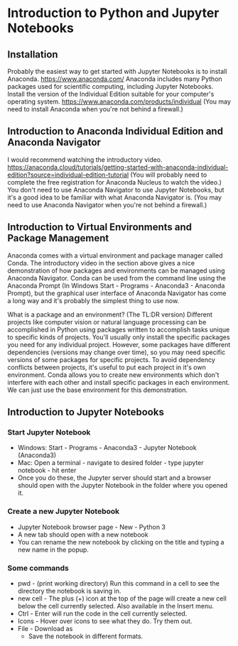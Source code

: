 # Introduction to Python and Jupyter Notebooks

  ## Installation
  
  Probably the easiest way to get started with Jupyter Notebooks is to install Anaconda. https://www.anaconda.com/ Anaconda includes many Python packages used for scientific computing, including Jupyter Notebooks. Install the version of the Individual Edition suitable for your computer's operating system. https://www.anaconda.com/products/individual (You may need to install Anaconda when you're not behind a firewall.)
  
  ## Introduction to Anaconda Individual Edition and Anaconda Navigator
  
  I would recommend watching the introductory video. https://anaconda.cloud/tutorials/getting-started-with-anaconda-individual-edition?source=individual-edition-tutorial (You will probably need to complete the free registration for Anaconda Nucleus to watch the video.) You don't need to use Anaconda Navigator to use Jupyter Notebooks, but it's a good idea to be familiar with what Anaconda Navigator is. (You may need to use Anaconda Navigator when you're not behind a firewall.)
  
  ## Introduction to Virtual Environments and Package Management
  
  Anaconda comes with a virtual environment and package manager called Conda. The introductory video in the section above gives a nice demonstration of how packages and environments can be managed using Anaconda Navigator. Conda can be used from the command line using the Anaconda Prompt (In Windows Start - Programs - Anaconda3 - Anaconda Prompt), but the graphical user interface of Anaconda Navigator has come a long way and it's probably the simplest thing to use now.
  
  What is a package and an environment? (The TL:DR version) Different projects like computer vision or natural language processing can be accomplished in Python using packages written to accomplish tasks unique to specific kinds of projects. You'll usually only install the specific packages you need for any individual project. However, some packages have different dependencies (versions may change over time), so you may need specific versions of some packages for specific projects. To avoid dependency conflicts between projects, it's useful to put each project in it's own environment. Conda allows you to create new environments which don't interfere with each other and install specific packages in each environment. We can just use the base environment for this demonstration.
  
  ## Introduction to Jupyter Notebooks
  
   ### Start Jupyter Notebook
   * Windows: Start - Programs - Anaconda3 - Jupyter Notebook (Anaconda3)
   * Mac: Open a terminal - navigate to desired folder - type jupyter notebook - hit enter
   * Once you do these, the Jupyter server should start and a browser should open with the Jupyter Notebook in the folder where you opened it.
   
   ### Create a new Jupyter Notebook
   * Jupyter Notebook browser page - New - Python 3
   * A new tab should open with a new notebook
   * You can rename the new notebook by clicking on the title and typing a new name in the popup.

   ### Some commands
   * pwd - (print working directory) Run this command in a cell to see the directory the notebook is saving in.
   * new cell - The plus (+) icon at the top of the page will create a new cell below the cell currently selected. Also available in the Insert menu.
   * Ctrl - Enter will run the code in the cell currently selected.
   * Icons - Hover over icons to see what they do. Try them out.
   * File - Download as 
     * Save the notebook in different formats.
  
  
